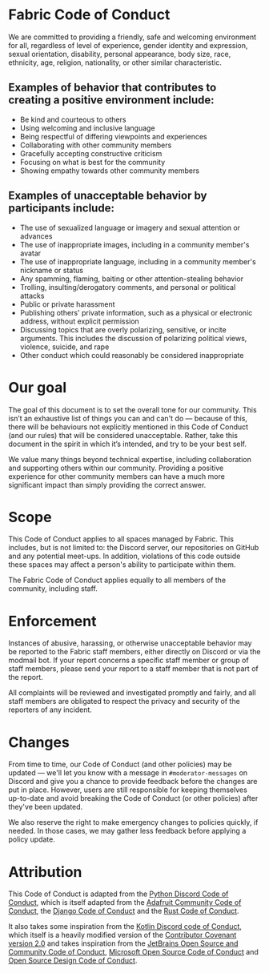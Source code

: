 # Fabric Code of Conduct

We are committed to providing a friendly, safe and welcoming environment for all, regardless of level of experience, gender identity and expression, sexual orientation, disability, personal appearance, body size, race, ethnicity, age, religion, nationality, or other similar characteristic.

## Examples of behavior that contributes to creating a positive environment include:

* Be kind and courteous to others
* Using welcoming and inclusive language
* Being respectful of differing viewpoints and experiences
* Collaborating with other community members
* Gracefully accepting constructive criticism
* Focusing on what is best for the community
* Showing empathy towards other community members

## Examples of unacceptable behavior by participants include:

* The use of sexualized language or imagery and sexual attention or advances
* The use of inappropriate images, including in a community member's avatar
* The use of inappropriate language, including in a community member's nickname or status
* Any spamming, flaming, baiting or other attention-stealing behavior
* Trolling, insulting/derogatory comments, and personal or political attacks
* Public or private harassment
* Publishing others' private information, such as a physical or electronic address, without explicit permission
* Discussing topics that are overly polarizing, sensitive, or incite arguments. This includes the discussion of polarizing political views, violence, suicide, and rape
* Other conduct which could reasonably be considered inappropriate

# Our goal

The goal of this document is to set the overall tone for our community. This isn’t an exhaustive list of things you can and can't do — because of this, there will be behaviours not explicitly mentioned in this Code of Conduct (and our rules) that will be considered unacceptable. Rather, take this document in the spirit in which it’s intended, and try to be your best self.

We value many things beyond technical expertise, including collaboration and supporting others within our community. Providing a positive experience for other community members can have a much more significant impact than simply providing the correct answer.

# Scope

This Code of Conduct applies to all spaces managed by Fabric. This includes, but is not limited to: the Discord server, our repositories on GitHub and any potential meet-ups. In addition, violations of this code outside these spaces may affect a person's ability to participate within them.

The Fabric Code of Conduct applies equally to all members of the community, including staff.

# Enforcement

Instances of abusive, harassing, or otherwise unacceptable behavior may be reported to the Fabric staff members, either directly on Discord or via the modmail bot. If your report concerns a specific staff member or group of staff members, please send your report to a staff member that is not part of the report.

All complaints will be reviewed and investigated promptly and fairly, and all staff members are obligated to respect the privacy and security of the reporters of any incident. 

# Changes

From time to time, our Code of Conduct (and other policies) may be updated — we'll let you know with a message in `#moderator-messages` on Discord and give you a chance to provide feedback before the changes are put in place. However, users are still responsible for keeping themselves up-to-date and avoid breaking the Code of Conduct (or other policies) after they've been updated.

We also reserve the right to make emergency changes to policies quickly, if needed. In those cases, we may gather less feedback before applying a policy update.

# Attribution

This Code of Conduct is adapted from the [Python Discord Code of Conduct](https://pythondiscord.com/pages/code-of-conduct/), which is itself adapted from the [Adafruit Community Code of Conduct](https://github.com/adafruit/Adafruit_Community_Code_of_Conduct/blob/master/code-of-conduct.md), the [Django Code of Conduct](https://www.djangoproject.com/conduct/) and the [Rust Code of Conduct](https://www.rust-lang.org/en-US/conduct.html).

It also takes some inspiration from the [Kotlin Discord code of Conduct](https://kotlindiscord.com/docs/code-of-conduct), which itself is a heavily modified version of the [Contributor Covenant version 2.0](https://www.contributor-covenant.org/version/2/0/code_of_conduct.html) and takes inspiration from the [JetBrains Open Source and Community Code of Conduct](https://confluence.jetbrains.com/display/ALL/JetBrains+Open+Source+and+Community+Code+of+Conduct), [Microsoft Open Source Code of Conduct](https://microsoft.github.io/codeofconduct/) and [Open Source Design Code of Conduct](https://opensourcedesign.net/code-of-conduct/).  
